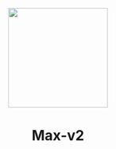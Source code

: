 <p align="center">
  <img src="https://github.com/Max-v2/BlumFarm_v2.0/blob/main/Img/logo.svg" width="200
    "/>
</a></p>
<h1 align="center">Max-v2</h1>

